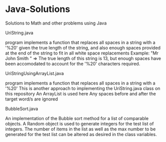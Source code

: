 # Java-Solutions

Solutions to Math and other problems using Java

UriString.java

program implements a function that replaces all spaces in a string with a '%20'
given the true length of the string, and also enough spaces provided at the end of the string
to fit in all white space replacements
Example: "Mr John Smith    " => The true length of this string is 13, but enough spaces have been accomodated to account
for the '%20' characters required.


UriStringUsingArrayList.java

program implements a function that replaces all spaces in a string with a '%20'
This is another approach to implementing the UriString.java class on this repository
An ArrayList is used here
Any spaces before and after the target word/s are ignored


BubbleSort.java

An implementation of the Bubble sort method for a list of comparable objects. A Random object is used to generate integers for the test list of integers. The number of items in the list as well as the max number to be generated for the test list can be altered as desired in the class variables.


